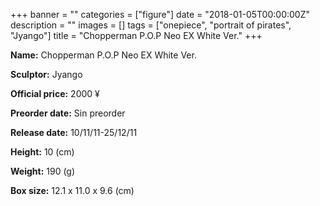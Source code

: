 +++
banner = ""
categories = ["figure"]
date = "2018-01-05T00:00:00Z"
description = ""
images = []
tags = ["onepiece", "portrait of pirates", "Jyango"]
title = "Chopperman P.O.P Neo EX White Ver."
+++

**Name:** Chopperman P.O.P Neo EX White Ver.

**Sculptor:** Jyango

**Official price:** 2000 ¥

**Preorder date:** Sin preorder

**Release date:** 10/11/11-25/12/11

**Height:** 10 (cm)

**Weight:** 190 (g)

**Box size:** 12.1 x 11.0 x 9.6 (cm)
